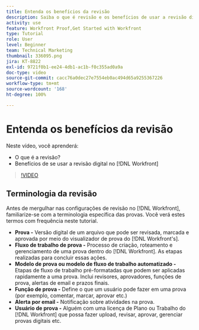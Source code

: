 ```yaml
---
title: Entenda os benefícios da revisão
description: Saiba o que é revisão e os benefícios de usar a revisão digital no  [!DNL  Workfront].
activity: use
feature: Workfront Proof,Get Started with Workfront
type: Tutorial
role: User
level: Beginner
team: Technical Marketing
thumbnail: 336095.png
jira: KT-8822
exl-id: 9721f0b1-ee24-4db1-ac1b-f0c355ad0a9a
doc-type: video
source-git-commit: cacc76a0dec27e7554eb0ac494d65a9255367226
workflow-type: tm+mt
source-wordcount: '168'
ht-degree: 100%

---
```


# Entenda os benefícios da revisão

Neste vídeo, você aprenderá:

* O que é a revisão?
* Benefícios de se usar a revisão digital no [!DNL Workfront]

>[!VIDEO](https://video.tv.adobe.com/v/336095/?quality=12&learn=on)

## Terminologia da revisão

Antes de mergulhar nas configurações de revisão no [!DNL  Workfront], familiarize-se com a terminologia específica das provas. Você verá estes termos com frequência neste tutorial.

* **Prova -** Versão digital de um arquivo que pode ser revisada, marcada e aprovada por meio do visualizador de prova do [!DNL Workfront's].
* **Fluxo de trabalho de prova -** Processo de criação, roteamento e gerenciamento de uma prova dentro do [!DNL Workfront]. As etapas realizadas para concluir essas ações.
* **Modelo de prova ou modelo de fluxo de trabalho automatizado -** Etapas de fluxo de trabalho pré-formatadas que podem ser aplicadas rapidamente a uma prova. Inclui revisores, aprovadores, funções de prova, alertas de email e prazos finais.
* **Função de prova -** Define o que um usuário pode fazer em uma prova (por exemplo, comentar, marcar, aprovar etc.)
* **Alerta por email -** Notificação sobre atividades na prova.
* **Usuário de prova -** Alguém com uma licença de Plano ou Trabalho do [!DNL Workfront] que possa fazer upload, revisar, aprovar, gerenciar provas digitais etc.

